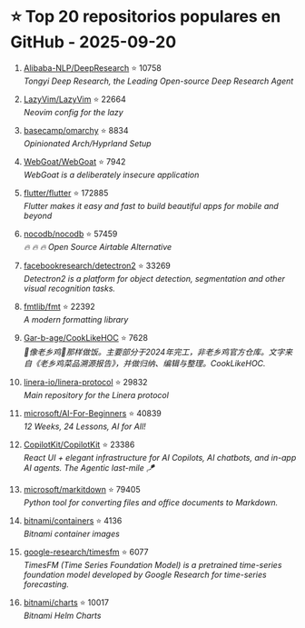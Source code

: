 # ⭐ Top 20 repositorios populares en GitHub - 2025-09-20

1. [Alibaba-NLP/DeepResearch](https://github.com/Alibaba-NLP/DeepResearch) ⭐ 10758  
   _Tongyi Deep Research, the Leading Open-source Deep Research Agent_

2. [LazyVim/LazyVim](https://github.com/LazyVim/LazyVim) ⭐ 22664  
   _Neovim config for the lazy_

3. [basecamp/omarchy](https://github.com/basecamp/omarchy) ⭐ 8834  
   _Opinionated Arch/Hyprland Setup_

4. [WebGoat/WebGoat](https://github.com/WebGoat/WebGoat) ⭐ 7942  
   _WebGoat is a deliberately insecure application_

5. [flutter/flutter](https://github.com/flutter/flutter) ⭐ 172885  
   _Flutter makes it easy and fast to build beautiful apps for mobile and beyond_

6. [nocodb/nocodb](https://github.com/nocodb/nocodb) ⭐ 57459  
   _🔥 🔥 🔥 Open Source Airtable Alternative_

7. [facebookresearch/detectron2](https://github.com/facebookresearch/detectron2) ⭐ 33269  
   _Detectron2 is a platform for object detection, segmentation and other visual recognition tasks._

8. [fmtlib/fmt](https://github.com/fmtlib/fmt) ⭐ 22392  
   _A modern formatting library_

9. [Gar-b-age/CookLikeHOC](https://github.com/Gar-b-age/CookLikeHOC) ⭐ 7628  
   _🥢像老乡鸡🐔那样做饭。主要部分于2024年完工，非老乡鸡官方仓库。文字来自《老乡鸡菜品溯源报告》，并做归纳、编辑与整理。CookLikeHOC._

10. [linera-io/linera-protocol](https://github.com/linera-io/linera-protocol) ⭐ 29832  
   _Main repository for the Linera protocol_

11. [microsoft/AI-For-Beginners](https://github.com/microsoft/AI-For-Beginners) ⭐ 40839  
   _12 Weeks, 24 Lessons, AI for All!_

12. [CopilotKit/CopilotKit](https://github.com/CopilotKit/CopilotKit) ⭐ 23386  
   _React UI + elegant infrastructure for AI Copilots, AI chatbots, and in-app AI agents. The Agentic last-mile 🪁_

13. [microsoft/markitdown](https://github.com/microsoft/markitdown) ⭐ 79405  
   _Python tool for converting files and office documents to Markdown._

14. [bitnami/containers](https://github.com/bitnami/containers) ⭐ 4136  
   _Bitnami container images_

15. [google-research/timesfm](https://github.com/google-research/timesfm) ⭐ 6077  
   _TimesFM (Time Series Foundation Model) is a pretrained time-series foundation model developed by Google Research for time-series forecasting._

16. [bitnami/charts](https://github.com/bitnami/charts) ⭐ 10017  
   _Bitnami Helm Charts_


<!-- Última actualización: 2025-09-20T08:05:12.490596 UTC -->